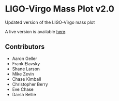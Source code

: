 # LIGO-Virgo Mass Plot v2.0
Updated version of the LIGO-Virgo mass plot

A live version is available [here](https://ageller.github.io/LIGO-Virgo-Mass-Plot_v2.0/).

## Contributors

- Aaron Geller 
- Frank Elavsky 
- Shane Larson
- Mike Zevin
- Chase Kimball
- Christopher Berry
- Eve Chase
- Darsh Bellie

